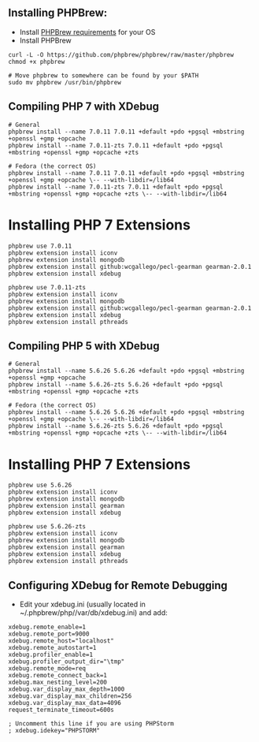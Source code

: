 ## Installing PHPBrew:
- Install [PHPBrew requirements](https://github.com/phpbrew/phpbrew/wiki/Requirement) for your OS
- Install PHPBrew
```
curl -L -O https://github.com/phpbrew/phpbrew/raw/master/phpbrew
chmod +x phpbrew

# Move phpbrew to somewhere can be found by your $PATH
sudo mv phpbrew /usr/bin/phpbrew
```

## Compiling PHP 7 with XDebug
```
# General
phpbrew install --name 7.0.11 7.0.11 +default +pdo +pgsql +mbstring +openssl +gmp +opcache
phpbrew install --name 7.0.11-zts 7.0.11 +default +pdo +pgsql +mbstring +openssl +gmp +opcache +zts

# Fedora (the correct OS)
phpbrew install --name 7.0.11 7.0.11 +default +pdo +pgsql +mbstring +openssl +gmp +opcache \-- --with-libdir=/lib64
phpbrew install --name 7.0.11-zts 7.0.11 +default +pdo +pgsql +mbstring +openssl +gmp +opcache +zts \-- --with-libdir=/lib64
```

# Installing PHP 7 Extensions
```
phpbrew use 7.0.11
phpbrew extension install iconv
phpbrew extension install mongodb
phpbrew extension install github:wcgallego/pecl-gearman gearman-2.0.1
phpbrew extension install xdebug

phpbrew use 7.0.11-zts
phpbrew extension install iconv
phpbrew extension install mongodb
phpbrew extension install github:wcgallego/pecl-gearman gearman-2.0.1
phpbrew extension install xdebug
phpbrew extension install pthreads
```

## Compiling PHP 5 with XDebug
```
# General
phpbrew install --name 5.6.26 5.6.26 +default +pdo +pgsql +mbstring +openssl +gmp +opcache
phpbrew install --name 5.6.26-zts 5.6.26 +default +pdo +pgsql +mbstring +openssl +gmp +opcache +zts

# Fedora (the correct OS)
phpbrew install --name 5.6.26 5.6.26 +default +pdo +pgsql +mbstring +openssl +gmp +opcache \-- --with-libdir=/lib64
phpbrew install --name 5.6.26-zts 5.6.26 +default +pdo +pgsql +mbstring +openssl +gmp +opcache +zts \-- --with-libdir=/lib64
```

# Installing PHP 7 Extensions
```
phpbrew use 5.6.26
phpbrew extension install iconv
phpbrew extension install mongodb
phpbrew extension install gearman
phpbrew extension install xdebug

phpbrew use 5.6.26-zts
phpbrew extension install iconv
phpbrew extension install mongodb
phpbrew extension install gearman
phpbrew extension install xdebug
phpbrew extension install pthreads
```

## Configuring XDebug for Remote Debugging
- Edit your xdebug.ini (usually located in ~/.phpbrew/php/<php-version>/var/db/xdebug.ini) and add:
```
xdebug.remote_enable=1
xdebug.remote_port=9000
xdebug.remote_host="localhost"
xdebug.remote_autostart=1
xdebug.profiler_enable=1
xdebug.profiler_output_dir="\tmp"
xdebug.remote_mode=req
xdebug.remote_connect_back=1
xdebug.max_nesting_level=200
xdebug.var_display_max_depth=1000
xdebug.var_display_max_children=256
xdebug.var_display_max_data=4096
request_terminate_timeout=600s

; Uncomment this line if you are using PHPStorm
; xdebug.idekey="PHPSTORM"
```